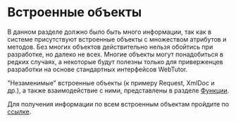 # Встроенные объекты

В данном разделе должно было быть много информации, так как в системе присутствуют встроенные объекты с множеством атрибутов и методов. Без многих объектов действительно нельзя обойтись при разработке, но далеко не всех. Многие объекты могут понадобиться в редких случаях, а некоторые будут полезны только для приверженцев разработки на основе стандартных интерфейсов WebTutor.

"Незаменимые" встроенные объекты \(к примеру Request, XmlDoc и др.\), а также взаимодействие с ними, представлены в разделе [Функции](//Code/Functions/README.md).

Для получения информации по всем встроенным объектам пройдите по [ссылке](http://docs.datex.ru/article.htm?id=5665465792879477001).

